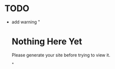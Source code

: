 # TODO

* add warning "<h1>Nothing Here Yet</h1><p>Please generate your site before trying to view it.</p>"
